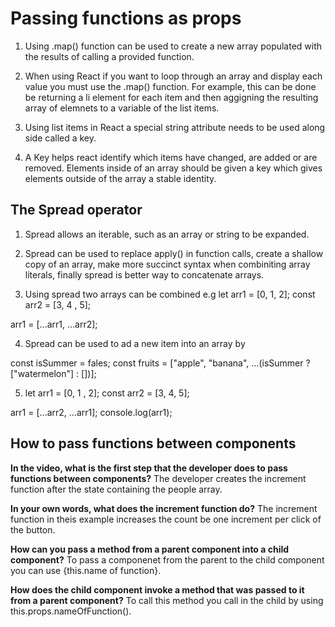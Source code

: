 # Passing functions as props

1. Using .map() function can be used to create a new array populated with the results of calling a provided function.

2. When using React if you want to loop through an array and display each value you must use the .map() function. For example, this can be done be returning a li element for each item and then aggigning the resulting array of elemnets to a variable of the list items.

3. Using list items in React a special string attribute needs to be used along side called a key.

4. A Key helps react identify which items have changed, are added or are removed. Elements inside of an array should be given a key which gives elements outside of the array a stable identity.

## The Spread operator

1. Spread allows an iterable, such as an array or string to be expanded.

2. Spread can be used to replace apply() in function calls, create a shallow copy of an array, make more succinct syntax when combiniting array literals, finally spread is better way to concatenate arrays.

3. Using spread two arrays can be combined
   e.g
   let arr1 = [0, 1, 2];
   const arr2 = [3, 4 , 5];

arr1 = [...arr1, ...arr2];

4. Spread can be used to ad a new item into an array by

const isSummer = fales;
const fruits = ["apple", "banana", ...(isSummer ? ["watermelon"] : [])];

5. let arr1 = [0, 1 , 2];
   const arr2 = [3, 4, 5];

arr1 = [...arr2, ...arr1];
console.log(arr1);

## How to pass functions between components

**In the video, what is the first step that the developer does to pass functions between components?** The developer creates the increment function after the state containing the people array.

**In your own words, what does the increment function do?** The increment function in theis example increases the count be one increment per click of the button.

**How can you pass a method from a parent component into a child component?** To pass a componenet from the parent to the child component you can use {this.name of function}.

**How does the child component invoke a method that was passed to it from a parent component?** To call this method you call in the child by using this.props.nameOfFunction().
